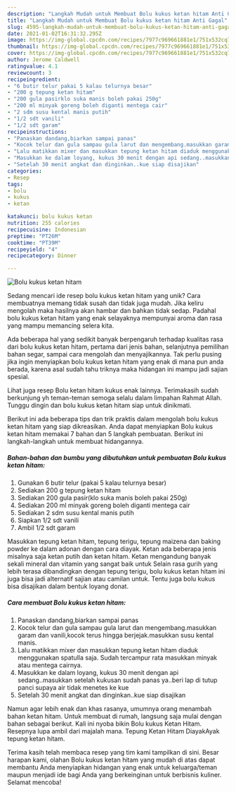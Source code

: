 ```yaml
---
description: "Langkah Mudah untuk Membuat Bolu kukus ketan hitam Anti Gagal"
title: "Langkah Mudah untuk Membuat Bolu kukus ketan hitam Anti Gagal"
slug: 4595-langkah-mudah-untuk-membuat-bolu-kukus-ketan-hitam-anti-gagal
date: 2021-01-02T16:31:32.295Z
image: https://img-global.cpcdn.com/recipes/7977c969661881e1/751x532cq70/bolu-kukus-ketan-hitam-foto-resep-utama.jpg
thumbnail: https://img-global.cpcdn.com/recipes/7977c969661881e1/751x532cq70/bolu-kukus-ketan-hitam-foto-resep-utama.jpg
cover: https://img-global.cpcdn.com/recipes/7977c969661881e1/751x532cq70/bolu-kukus-ketan-hitam-foto-resep-utama.jpg
author: Jerome Caldwell
ratingvalue: 4.1
reviewcount: 3
recipeingredient:
- "6 butir telur pakai 5 kalau telurnya besar"
- "200 g tepung ketan hitam"
- "200 gula pasirklo suka manis boleh pakai 250g"
- "200 ml minyak goreng boleh diganti mentega cair"
- "2 sdm susu kental manis putih"
- "1/2 sdt vanili"
- "1/2 sdt garam"
recipeinstructions:
- "Panaskan dandang,biarkan sampai panas"
- "Kocok telur dan gula sampau gula larut dan mengembang.masukkan garam dan vanili,kocok terus hingga berjejak.masukkan susu kental manis."
- "Lalu matikkan mixer dan masukkan tepung ketan hitam diaduk menggunakan spatulla saja. Sudah tercampur rata masukkan minyak atau mentega cairnya."
- "Masukkan ke dalam loyang, kukus 30 menit dengan api sedang..masukkan setelah kukusan sudah panas ya..beri lap di tutup panci supaya air tidak menetes ke kue"
- "Setelah 30 menit angkat dan dinginkan..kue siap disajikan"
categories:
- Resep
tags:
- bolu
- kukus
- ketan

katakunci: bolu kukus ketan 
nutrition: 255 calories
recipecuisine: Indonesian
preptime: "PT26M"
cooktime: "PT39M"
recipeyield: "4"
recipecategory: Dinner

---
```



![Bolu kukus ketan hitam](https://img-global.cpcdn.com/recipes/7977c969661881e1/751x532cq70/bolu-kukus-ketan-hitam-foto-resep-utama.jpg)

Sedang mencari ide resep bolu kukus ketan hitam yang unik? Cara membuatnya memang tidak susah dan tidak juga mudah. Jika keliru mengolah maka hasilnya akan hambar dan bahkan tidak sedap. Padahal bolu kukus ketan hitam yang enak selayaknya mempunyai aroma dan rasa yang mampu memancing selera kita.

Ada beberapa hal yang sedikit banyak berpengaruh terhadap kualitas rasa dari bolu kukus ketan hitam, pertama dari jenis bahan, selanjutnya pemilihan bahan segar, sampai cara mengolah dan menyajikannya. Tak perlu pusing jika ingin menyiapkan bolu kukus ketan hitam yang enak di mana pun anda berada, karena asal sudah tahu triknya maka hidangan ini mampu jadi sajian spesial.

Lihat juga resep Bolu ketan hitam kukus enak lainnya. Terimakasih sudah berkunjung yh teman-teman semoga selalu dalam limpahan Rahmat Allah. Tunggu dingin dan bolu kukus ketan hitam siap untuk dinikmati.


Berikut ini ada beberapa tips dan trik praktis dalam mengolah bolu kukus ketan hitam yang siap dikreasikan. Anda dapat menyiapkan Bolu kukus ketan hitam memakai 7 bahan dan 5 langkah pembuatan. Berikut ini langkah-langkah untuk membuat hidangannya.

<!--inarticleads1-->

##### Bahan-bahan dan bumbu yang dibutuhkan untuk pembuatan Bolu kukus ketan hitam:

1. Gunakan 6 butir telur (pakai 5 kalau telurnya besar)
1. Sediakan 200 g tepung ketan hitam
1. Sediakan 200 gula pasir(klo suka manis boleh pakai 250g)
1. Sediakan 200 ml minyak goreng boleh diganti mentega cair
1. Sediakan 2 sdm susu kental manis putih
1. Siapkan 1/2 sdt vanili
1. Ambil 1/2 sdt garam


Masukkan tepung ketan hitam, tepung terigu, tepung maizena dan baking powder ke dalam adonan dengan cara diayak. Ketan ada beberapa jenis misalnya saja ketan putih dan ketan hitam. Ketan mengandung banyak sekali mineral dan vitamin yang sangat baik untuk Selain rasa gurih yang lebih terasa dibandingkan dengan tepung terigu, bolu kukus ketan hitam ini juga bisa jadi alternatif sajian atau camilan untuk. Tentu juga bolu kukus bisa disajikan dalam bentuk loyang donat. 

<!--inarticleads2-->

##### Cara membuat Bolu kukus ketan hitam:

1. Panaskan dandang,biarkan sampai panas
1. Kocok telur dan gula sampau gula larut dan mengembang.masukkan garam dan vanili,kocok terus hingga berjejak.masukkan susu kental manis.
1. Lalu matikkan mixer dan masukkan tepung ketan hitam diaduk menggunakan spatulla saja. Sudah tercampur rata masukkan minyak atau mentega cairnya.
1. Masukkan ke dalam loyang, kukus 30 menit dengan api sedang..masukkan setelah kukusan sudah panas ya..beri lap di tutup panci supaya air tidak menetes ke kue
1. Setelah 30 menit angkat dan dinginkan..kue siap disajikan


Namun agar lebih enak dan khas rasanya, umumnya orang menambah bahan ketan hitam. Untuk membuat di rumah, langsung saja mulai dengan bahan sebagai berikut. Kali ini nyoba bikin Bolu kukus Ketan Hitam. Resepnya lupa ambil dari majalah mana. Tepung Ketan Hitam DiayakAyak tepung ketan hitam. 

Terima kasih telah membaca resep yang tim kami tampilkan di sini. Besar harapan kami, olahan Bolu kukus ketan hitam yang mudah di atas dapat membantu Anda menyiapkan hidangan yang enak untuk keluarga/teman maupun menjadi ide bagi Anda yang berkeinginan untuk berbisnis kuliner. Selamat mencoba!
